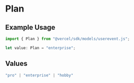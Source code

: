# Plan

## Example Usage

```typescript
import { Plan } from "@vercel/sdk/models/userevent.js";

let value: Plan = "enterprise";
```

## Values

```typescript
"pro" | "enterprise" | "hobby"
```